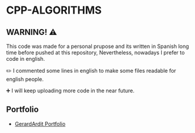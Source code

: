 # CPP-ALGORITHMS

## WARNING! ⚠️
This code was made for a personal prupose and its written in Spanish long time before pushed at this repository, 
Nevertheless, nowadays I prefer to code in english.

✏️ I commented some lines in english to make some files readable for english people.

➕ I will keep uploading more code in the near future.

## Portfolio
- [GerardArdit Portfolio](https://www.gerardardit.com)
